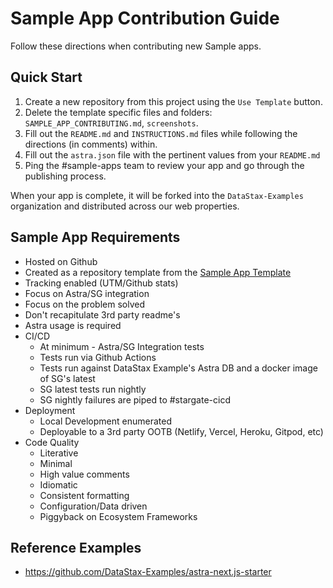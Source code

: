 # Sample App Contribution Guide
Follow these directions when contributing new Sample apps.

## Quick Start
1) Create a new repository from this project using the `Use Template` button.
2) Delete the template specific files and folders: `SAMPLE_APP_CONTRIBUTING.md`, `screenshots`.
3) Fill out the `README.md` and `INSTRUCTIONS.md` files while following the directions (in comments) within.
4) Fill out the `astra.json` file with the pertinent values from your `README.md`
5) Ping the #sample-apps team to review your app and go through the publishing process.

When your app is complete, it will be forked into the `DataStax-Examples` organization and distributed across our web properties.

## Sample App Requirements
- Hosted on Github
- Created as a repository template from the [Sample App Template](https://github.com/DataStax-Examples/sample-app-template)
- Tracking enabled (UTM/Github stats)
- Focus on Astra/SG integration
- Focus on the problem solved
- Don't recapitulate 3rd party readme's
- Astra usage is required
- CI/CD
  - At minimum - Astra/SG Integration tests
  - Tests run via Github Actions
  - Tests run against DataStax Example's Astra DB and a docker image of SG's latest
  - SG latest tests run nightly
  - SG nightly failures are piped to #stargate-cicd
- Deployment
  - Local Development enumerated
  - Deployable to a 3rd party OOTB (Netlify, Vercel, Heroku, Gitpod, etc)
- Code Quality
  - Literative
  - Minimal
  - High value comments
  - Idiomatic
  - Consistent formatting
  - Configuration/Data driven
  - Piggyback on Ecosystem Frameworks 

## Reference Examples
  - https://github.com/DataStax-Examples/astra-next.js-starter
